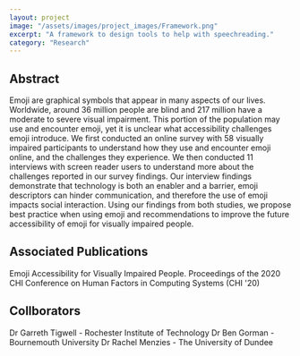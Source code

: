 ```yaml
---
layout: project
image: "/assets/images/project_images/Framework.png"
excerpt: "A framework to design tools to help with speechreading."
category: "Research"
---
```

## Abstract
Emoji are graphical symbols that appear in many aspects of our lives. Worldwide, around 36 million people are blind and 217 million have a moderate to severe visual impairment. This portion of the population may use and encounter emoji, yet it is unclear what accessibility challenges emoji introduce. We first conducted an online survey with 58 visually impaired participants to understand how they use and encounter emoji online, and the challenges they experience. We then conducted 11 interviews with screen reader users to understand more about the challenges reported in our survey findings. Our interview findings demonstrate that technology is both an enabler and a barrier, emoji descriptors can hinder communication, and therefore the use of emoji impacts social interaction. Using our findings from both studies, we propose best practice when using emoji and recommendations to improve the future accessibility of emoji for visually impaired people.

## Associated Publications
Emoji Accessibility for Visually Impaired People. Proceedings of the 2020 CHI Conference on Human Factors in Computing Systems (CHI '20)

## Collborators
Dr Garreth Tigwell - Rochester Institute of Technology
Dr Ben Gorman - Bournemouth University
Dr Rachel Menzies - The University of Dundee
